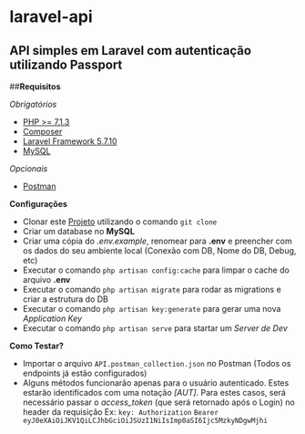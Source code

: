 # laravel-api
## API simples em Laravel com autenticação utilizando Passport


##**Requisitos**

*Obrigatórios*

- [PHP >= 7.1.3](http://php.net/downloads.php)
- [Composer](https://getcomposer.org/download/)
- [Laravel Framework 5.7.10](https://laravel.com/docs/5.7#installation)
- [MySQL](https://dev.mysql.com/downloads/)

*Opcionais*

- [Postman](https://www.getpostman.com/apps)


**Configurações**

- Clonar este [Projeto](https://github.com/jgivago/laravel-api.git ) utilizando o comando `git clone`
- Criar um database no **MySQL**
- Criar uma cópia do *.env.example*, renomear para **.env** e preencher com os dados do seu ambiente local (Conexão com DB, Nome do DB, Debug, etc)
- Executar o comando `php artisan config:cache` para limpar o cache do arquivo **.env**
- Executar o comando `php artisan migrate` para rodar as migrations e criar a estrutura do DB
- Executar o comando `php artisan key:generate` para gerar uma nova *Application Key*
- Executar o comando `php artisan serve` para startar um *Server de Dev*

**Como Testar?**

- Importar o arquivo `API.postman_collection.json` no Postman (Todos os endpoints já estão configurados)
- Alguns métodos funcionarão apenas para o usuário autenticado. Estes estarão identificados com uma notação *[AUT]*.
Para estes casos, será necessário passar o *access_token* (que será retornado após o Login) no header da requisição
Ex: `key: Authorization` `Bearer eyJ0eXAiOiJKV1QiLCJhbGciOiJSUzI1NiIsImp0aSI6Ijc5MzkyNDgwMjhi`
